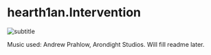 # hearth1an.Intervention

![subtitle](https://user-images.githubusercontent.com/106444732/214099251-d063c099-40c4-4088-99c0-edf07881b69b.png)

Music used: Andrew Prahlow, Arondight Studios. Will fill readme later.
